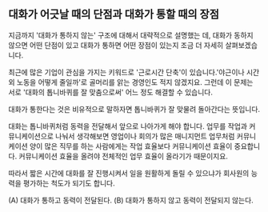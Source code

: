 ## 대화가 어긋날 때의 단점과 대화가 통할 때의 장점
지금까지 '대화가 통하지 않는' 구조에 대해서 대략적으로 설명했는 데, 대화가 동하지 않으면 어떤 단점이 있고 대화가 통하면 어떤 장점이 있는지 조금 더 자세히 살펴보겠습니다.

최근에 많은 기업이 관심을 가지는 키워드로 '근로시간 단축'이 있습니다.'야근이나 시간외 노동을 어떻게 줄일까'로 골머리를 앍는 경영인도 적지 않겠지요. 그런데 이 문제는 서로 '대화의 톱니바퀴를 잘 맞춤으로써' 어느 정도 해결할 수 있습니다.

대화가 통한다는 것은 비유적으로 말하자면 톱니바퀴가 잘 맞물려 돌아간다는 뜻입니다.

대화는 톱니바퀴처럼 동력을 전달해서 앞으로 나아가게 해야 합니다. 업무를 작업과 커뮤니케이션으로 나눠서 생각해보면 영업이나 회의가 많은 매니지먼트 업무처럼 커뮤니케이션 양이 많은 직무를 하는 사람에게는 작업 효율보다 커뮤니케이션 효율이 중요합니다. 커뮤니케이션 효율을 올려야 전체적인 업무 효율이 올라기가 때문이지요.

따라서 짧은 시간에 대화를 잘 진행시켜서 일을 원활하게 돌릴 수 있으냐가 회사원의 능력을 평가하는 척도가 되기도 합니다.

(A) 대화가 통하고 동력이 전달된다.
(B) 대화가 통하지 않고 동력이 전달되지 않는다.

